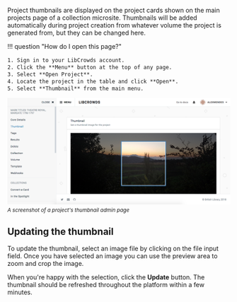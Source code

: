 Project thumbnails are displayed on the project cards shown on the main
projects page of a collection microsite. Thumbnails will be added automatically
during project creation from whatever volume the project is generated from, but
they can be changed here.

!!! question "How do I open this page?"

    1. Sign in to your LibCrowds account.
    2. Click the **Menu** button at the top of any page.
    3. Select **Open Project**.
    4. Locate the project in the table and click **Open**.
    5. Select **Thumbnail** from the main menu.

![A screenshot of a project's thumbnail admin page](/assets/img/project/thumbnail.png?raw=true)
<br><small>*A screenshot of a project's thumbnail admin page*</small>

## Updating the thumbnail

To update the thumbnail, select an image file by clicking on the file input
field. Once you have selected an image you can use the preview area to zoom
and crop the image.

When you're happy with the selection, click the **Update** button. The
thumbnail should be refreshed throughout the platform within a few minutes.
